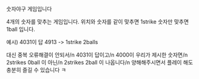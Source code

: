 숫자야구 게임입니다

4개의 숫자를 맞추는 게임입니다.
위치와 숫자를 같이 맞추면 1strike
숫자만 맞추면 1ball 입니다.

예시) 4031이 답
4913 -> 1strike 2balls


대신 중복 오류해결이 안되서/n
4031이 답이고/n
4000이 우리가 제시한 숫자면/n
2strikes 0ball 이 아닌/n
2strikes 2ball 이 나옵니다/n
양해해주시면서 플레이 해도 충분히 즐길 수 있습니다 ㅋ
